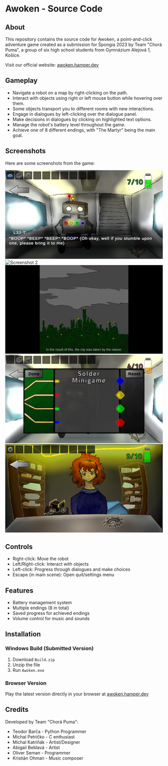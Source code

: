 # Awoken - Source Code

## About
This repository contains the source code for Awoken, a point-and-click adventure game created as a submission for Špongia 2023 by Team "Chorá Puma", a group of six high school students from Gymnázium Alejová 1, Košice.

Visit our official website: [awoken.hamper.dev](https://awoken.hamper.dev)

## Gameplay
- Navigate a robot on a map by right-clicking on the path.
- Interact with objects using right or left mouse button while hovering over them.
- Some objects transport you to different rooms with new interactions.
- Engage in dialogues by left-clicking over the dialogue panel.
- Make decisions in dialogues by clicking on highlighted text options.
- Manage the robot's battery level throughout the game.
- Achieve one of 8 different endings, with "The Martyr" being the main goal.

## Screenshots
Here are some screenshots from the game:

![Screenshot 1](Screenshots/Screenshot-1.png)
![Screenshot 2](Screenshots/Screenshot-2.png)
![Screenshot 3](Screenshots/Screenshot-3.png)
![Screenshot 4](Screenshots/Screenshot-4.png)
![Screenshot 5](Screenshots/Screenshot-5.png)

## Controls
- Right-click: Move the robot
- Left/Right-click: Interact with objects
- Left-click: Progress through dialogues and make choices
- Escape (in main scene): Open quit/settings menu

## Features
- Battery management system
- Multiple endings (8 in total)
- Saved progress for achieved endings
- Volume control for music and sounds

## Installation
### Windows Build (Submitted Version)
1. Download `Build.zip`
2. Unzip the file
3. Run `Awoken.exe`

### Browser Version
Play the latest version directly in your browser at [awoken.hamper.dev](https://awoken.hamper.dev)

## Credits
Developed by Team "Chorá Puma":
- Teodor Barča - Python Programmer
- Michal Petričko - C enthusiast
- Michal Katriňák - Artist/Designer
- Abigail Beblavá - Artist
- Oliver Seman - Programmer
- Kristián Ohman - Music composer
